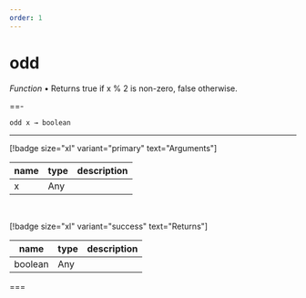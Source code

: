 ```yaml
---
order: 1
---
```

# odd

_Function_ &bull; Returns true if x % 2 is non-zero, false otherwise.


==- <pre><code>odd x &rarr; boolean</code></pre>
<hr>

[!badge size="xl" variant="primary" text="Arguments"]

| name | type | description |
|------|------|-------------|
|x|Any||

<br>

[!badge size="xl" variant="success" text="Returns"]

| name | type | description |
|------|------|-------------|
|boolean|Any||



===



